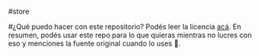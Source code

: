 #store

#¿Qué puedo hacer con este repositorio?
Podés leer la licencia [acá](./LICENSE.md). En resumen, podés usar este repo para lo que quieras mientras no lucres con eso y menciones la fuente original cuando lo uses 🥰.